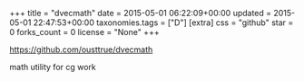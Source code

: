 +++
title = "dvecmath"
date = 2015-05-01 06:22:09+00:00
updated = 2015-05-01 22:47:53+00:00
taxonomies.tags = ["D"]
[extra]
css = "github"
star = 0
forks_count = 0
license = "None"
+++

<https://github.com/ousttrue/dvecmath>

math utility for cg work
